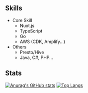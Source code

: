 ## Skills
- Core Skill
  - Nuxt.js
  - TypeScript
  - Go
  - AWS (CDK, Amplify...)
- Others
  - Presto/Hive
  - Java, C#, PHP...

<!---
WinterYukky/WinterYukky is a ✨ special ✨ repository because its `README.md` (this file) appears on your GitHub profile.
You can click the Preview link to take a look at your changes.
--->

## Stats

[![Anurag's GitHub stats](https://github-readme-stats.vercel.app/api?username=WinterYukky)](https://github.com/anuraghazra/github-readme-stats)
[![Top Langs](https://github-readme-stats.vercel.app/api/top-langs/?username=WinterYukky&layout=compact)](https://github.com/anuraghazra/github-readme-stats)
